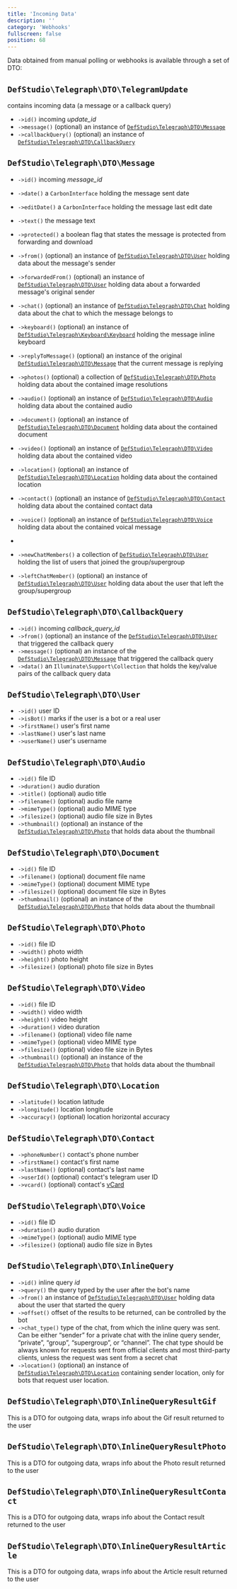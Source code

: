 ```yaml
---
title: 'Incoming Data'
description: ''
category: 'Webhooks'
fullscreen: false 
position: 68
---
```


Data obtained from manual polling or webhooks is available through a set of DTO:

## `DefStudio\Telegraph\DTO\TelegramUpdate`

contains incoming data (a message or a callback query)

- `->id()` incoming _update_id_
- `->message()` (optional) an instance of [`DefStudio\Telegraph\DTO\Message`](webhooks/dto#defstudio-telegraph-dto-message) 
- `->callbackQuery()` (optional) an instance of [`DefStudio\Telegraph\DTO\CallbackQuery`](webhooks/dto#defstudio-telegraph-dto-callback-query)


## `DefStudio\Telegraph\DTO\Message`

- `->id()` incoming _message_id_
- `->date()` a `CarbonInterface` holding the message sent date
- `->editDate()` a `CarbonInterface` holding the message last edit date
- `->text()` the message text
- `->protected()` a boolean flag that states the message is protected from forwarding and download
- `->from()` (optional) an instance of [`DefStudio\Telegraph\DTO\User`](webhooks/dto#defstudio-telegraph-dto-user) holding data about the message's sender
- `->forwardedFrom()` (optional) an instance of [`DefStudio\Telegraph\DTO\User`](webhooks/dto#defstudio-telegraph-dto-user) holding data about a forwarded message's original sender
- `->chat()` (optional) an instance of [`DefStudio\Telegraph\DTO\Chat`](webhooks/dto#defstudio-telegraph-dto-chat) holding data about the chat to which the message belongs to 
- `->keyboard()` (optional) an instance of [`DefStudio\Telegraph\Keyboard\Keyboard`](feature/keyboards) holding the message inline keyboard
- `->replyToMessage()` (optional) an instance of the original [`DefStudio\Telegraph\DTO\Message`](webhooks/dto#defstudio-telegraph-dto-message) that the current message is replying 
- `->photos()` (optional) a collection of [`DefStudio\Telegraph\DTO\Photo`](webhooks/dto#defstudio-telegraph-dto-photo) holding data about the contained image resolutions

- `->audio()` (optional) an instance of [`DefStudio\Telegraph\DTO\Audio`](webhooks/dto#defstudio-telegraph-dto-photo) holding data about the contained audio
- `->document()` (optional) an instance of [`DefStudio\Telegraph\DTO\Document`](webhooks/dto#defstudio-telegraph-dto-photo) holding data about the contained document
- `->video()` (optional) an instance of [`DefStudio\Telegraph\DTO\Video`](webhooks/dto#defstudio-telegraph-dto-photo) holding data about the contained video
- `->location()` (optional) an instance of [`DefStudio\Telegraph\DTO\Location`](webhooks/dto#defstudio-telegraph-dto-photo) holding data about the contained location
- `->contact()` (optional) an instance of [`DefStudio\Telegraph\DTO\Contact`](webhooks/dto#defstudio-telegraph-dto-photo) holding data about the contained contact data
- `->voice()` (optional) an instance of [`DefStudio\Telegraph\DTO\Voice`](webhooks/dto#defstudio-telegraph-dto-voice) holding data about the contained voical message
-
- `->newChatMembers()` a collection of [`DefStudio\Telegraph\DTO\User`](webhooks/dto#defstudio-telegraph-dto-user) holding the list of users that joined the group/supergroup
- `->leftChatMember()` (optional) an instance of [`DefStudio\Telegraph\DTO\User`](webhooks/dto#defstudio-telegraph-dto-user) holding data about the user that left the group/supergroup




## `DefStudio\Telegraph\DTO\CallbackQuery`

- `->id()` incoming _callback_query_id_
- `->from()` (optional) an instance of the [`DefStudio\Telegraph\DTO\User`](webhooks/dto#defstudio-telegraph-dto-user) that triggered the callback query
- `->message()` (optional) an instance of the [`DefStudio\Telegraph\DTO\Message`](webhooks/dto#defstudio-telegraph-dto-message) that triggered the callback query
- `->data()` an `Illuminate\Support\Collection` that holds the key/value pairs of the callback query data


## `DefStudio\Telegraph\DTO\User`

- `->id()` user ID
- `->isBot()` marks if the user is a bot or a real user
- `->firstName()` user's first name 
- `->lastName()` user's last name 
- `->userName()` user's username 

## `DefStudio\Telegraph\DTO\Audio`

- `->id()` file ID
- `->duration()` audio duration
- `->title()` (optional) audio title
- `->filename()` (optional) audio file name
- `->mimeType()` (optional) audio MIME type
- `->filesize()` (optional) audio file size in Bytes
- `->thumbnail()` (optional) an instance of the [`DefStudio\Telegraph\DTO\Photo`](webhooks/dto#defstudio-telegraph-dto-photo) that holds data about the thumbnail

## `DefStudio\Telegraph\DTO\Document`

- `->id()` file ID
- `->filename()` (optional) document file name
- `->mimeType()` (optional) document MIME type
- `->filesize()` (optional) document file size in Bytes
- `->thumbnail()` (optional) an instance of the [`DefStudio\Telegraph\DTO\Photo`](webhooks/dto#defstudio-telegraph-dto-photo) that holds data about the thumbnail

## `DefStudio\Telegraph\DTO\Photo`

- `->id()` file ID
- `->width()` photo width
- `->height()` photo height
- `->filesize()` (optional) photo file size in Bytes

## `DefStudio\Telegraph\DTO\Video`

- `->id()` file ID
- `->width()` video width
- `->height()` video height
- `->duration()` video duration
- `->filename()` (optional) video file name
- `->mimeType()` (optional) video MIME type
- `->filesize()` (optional) video file size in Bytes
- `->thumbnail()` (optional) an instance of the [`DefStudio\Telegraph\DTO\Photo`](webhooks/dto#defstudio-telegraph-dto-photo) that holds data about the thumbnail

## `DefStudio\Telegraph\DTO\Location`

- `->latitude()` location latitude
- `->longitude()` location longitude
- `->accuracy()` (optional) location horizontal accuracy

## `DefStudio\Telegraph\DTO\Contact`

- `->phoneNumber()` contact's phone number
- `->firstName()` contact's first name
- `->lastName()` (optional) contact's last name
- `->userId()` (optional) contact's telegram user ID
- `->vcard()` (optional) contact's [vCard](https://en.wikipedia.org/wiki/VCard)

## `DefStudio\Telegraph\DTO\Voice`

- `->id()` file ID
- `->duration()` audio duration
- `->mimeType()` (optional) audio MIME type
- `->filesize()` (optional) audio file size in Bytes



## `DefStudio\Telegraph\DTO\InlineQuery`

- `->id()` inline query _id_
- `->query()` the query typed by the user after the bot's name
- `->from()` an instance of [`DefStudio\Telegraph\DTO\User`](webhooks/dto#defstudio-telegraph-dto-user) holding data about the user that started the query
- `->offset()` offset of the results to be returned, can be controlled by the bot
- `->chat_type()` type of the chat, from which the inline query was sent. Can be either “sender” for a private chat with the inline query sender, “private”, “group”, “supergroup”, or “channel”. The chat type should be always known for requests sent from official clients and most third-party clients, unless the request was sent from a secret chat
- `->location()` (optional) an instance of [`DefStudio\Telegraph\DTO\Location`](webhooks/dto#defstudio-telegraph-dto-photo) containing sender location, only for bots that request user location.

## `DefStudio\Telegraph\DTO\InlineQueryResultGif`

This is a DTO for outgoing data, wraps info about the Gif result returned to the user

## `DefStudio\Telegraph\DTO\InlineQueryResultPhoto`

This is a DTO for outgoing data, wraps info about the Photo result returned to the user

## `DefStudio\Telegraph\DTO\InlineQueryResultContact`

This is a DTO for outgoing data, wraps info about the Contact result returned to the user

## `DefStudio\Telegraph\DTO\InlineQueryResultArticle`

This is a DTO for outgoing data, wraps info about the Article result returned to the user
